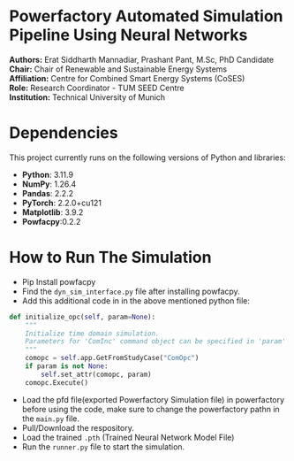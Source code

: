 # Powerfactory Automated Simulation Pipeline Using Neural Networks

**Authors:** Erat Siddharth Mannadiar, Prashant Pant, M.Sc, PhD Candidate  
**Chair:** Chair of Renewable and Sustainable Energy Systems  
**Affiliation:** Centre for Combined Smart Energy Systems (CoSES)  
**Role:** Research Coordinator - TUM SEED Centre  
**Institution:** Technical University of Munich

# Dependencies

This project currently runs on the following versions of Python and libraries:

- **Python**: 3.11.9
- **NumPy**: 1.26.4
- **Pandas**: 2.2.2
- **PyTorch**: 2.2.0+cu121
- **Matplotlib**: 3.9.2
- **Powfacpy**:0.2.2

# How to Run The Simulation

- Pip Install powfacpy
- Find the `dyn_sim_interface.py` file after installing powfacpy.
- Add this additional code in in the above mentioned python file:

```python
def initialize_opc(self, param=None):
    """
    Initialize time domain simulation.
    Parameters for 'ComInc' command object can be specified in 'param' dictionary.
    """
    comopc = self.app.GetFromStudyCase("ComOpc")
    if param is not None:
        self.set_attr(comopc, param)
    comopc.Execute()

```
- Load the pfd file(exported Powerfactory Simulation file) in powerfactory before using the code, make sure to change the powerfactory pathn in the `main.py` file.
- Pull/Download the respository.
- Load the trained `.pth` (Trained Neural Network Model File) 
- Run the `runner.py` file to start the simulation.
